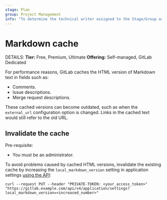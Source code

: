 ```yaml
---
stage: Plan
group: Project Management
info: "To determine the technical writer assigned to the Stage/Group associated with this page, see https://handbook.gitlab.com/handbook/product/ux/technical-writing/#assignments"
---
```


# Markdown cache

DETAILS:
**Tier:** Free, Premium, Ultimate
**Offering:** Self-managed, GitLab Dedicated

For performance reasons, GitLab caches the HTML version of Markdown text in fields such as:

- Comments.
- Issue descriptions.
- Merge request descriptions.

These cached versions can become outdated, such as when the `external_url` configuration option is changed. Links
in the cached text would still refer to the old URL.

## Invalidate the cache

Pre-requisite:

- You must be an administrator.

To avoid problems caused by cached HTML versions, invalidate the existing cache by increasing the `local_markdown_version`
setting in application settings [using the API](../api/settings.md#change-application-settings):

```shell
curl --request PUT --header "PRIVATE-TOKEN: <your_access_token>" "https://gitlab.example.com/api/v4/application/settings?local_markdown_version=<increased_number>"
```
